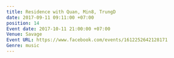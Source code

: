 ```yaml
---
title: Residence with Quan, Min8, TrungD
date: 2017-09-11 09:11:00 +07:00
position: 14
Event date: 2017-10-11 21:00:00 +07:00
Venue: Savage
Event URL: https://www.facebook.com/events/1612252642128171
Genre: music
---
```


